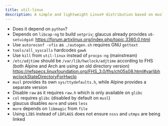 ```yaml
---
title: util-linux
description: A simple and lightweight Linux® distribution based on musl libc and toybox
---
```


- Does it depend on `python`?
- Depends on `libcap-ng` to build `setpriv`; glaucus already provides `s6-setuidgid`: https://forum.artixlinux.org/index.php/topic,3360.0.html
- Use `autoreconf -vfis` as `./autogen.sh` requires GNU `gettext`
- `tools/all_syscalls` hardcodes `gawk`
- Use `kill` from `util-linux` instead of `procps-ng` (mainstream)
- `/etc/adjtime` should be `/var/lib/hwclock/adjtime` according to FHS (both Alpine and Arch are using an old directory version) https://refspecs.linuxfoundation.org/FHS_3.0/fhs/ch05s08.html#varlibhwclockStateDirectoryForHwclo
- `musl` provides its own `sys/ttydefaults.h`, while Alpine provides a separate version
- Disable `raw` as it requires `raw.h` which is only available on `glibc`
- `col` requires `glibc` (disabled by default on `musl`)
- glaucus disables `more` and uses `less`
- `more` depends on `libmagic` from `file`
- Using `LIBS` instead of `LDFLAGS` does not ensure `nsss` and `utmps` are being linked
